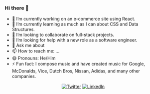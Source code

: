 ### Hi there 👋



- 🔭 I’m currently working on an e-commerce site using React.
- 🌱 I’m currently learning as much as I can about CSS and Data Structures.
- 👯 I’m looking to collaborate on full-stack projects.
- 🤔 I’m looking for help with a new role as a software engineer.
- 💬 Ask me about 
- 📫 How to reach me: ...
- 😄 Pronouns: He/Him
- ⚡ Fun fact: I compose music and have created music for Google, McDonalds, Vice, Dutch Bros, Nissan, Adidas, and many other companies.

<p align="center" style="margin-top: 1rem;" >
	<a href="https://twitter.com/kylewhocodes"><img src="https://img.shields.io/twitter/follow/kylewhocodes?label=Twitter&style=social" alt="Twitter"></a>
	<a href="https://www.linkedin.com/in/kyleadevine/"><img src="https://img.shields.io/badge/LinkedIn--_.svg?style=social&logo=linkedin" alt="LinkedIn"></a>
</p>
